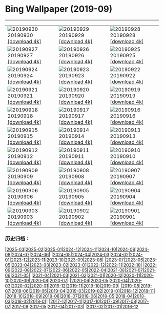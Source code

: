 # Bing Wallpaper (2019-09)
**************

<table><tr><td><img class="wallpaper" src="https://www.bing.com/th?id=OHR.NationalDay70_ZH-CN1636316274_1920x1080.jpg" alt="20190930"> 20190930 <a class="wallpaper_link" href="https://www.bing.com/th?id=OHR.NationalDay70_ZH-CN1636316274_UHD.jpg">[download 4k]</a></td><td><img class="wallpaper" src="https://www.bing.com/th?id=OHR.CrimsonRosella_ZH-CN1581892400_1920x1080.jpg" alt="20190929"> 20190929 <a class="wallpaper_link" href="https://www.bing.com/th?id=OHR.CrimsonRosella_ZH-CN1581892400_UHD.jpg">[download 4k]</a></td><td><img class="wallpaper" src="https://www.bing.com/th?id=OHR.ClavijoLandscape_ZH-CN1525245124_1920x1080.jpg" alt="20190928"> 20190928 <a class="wallpaper_link" href="https://www.bing.com/th?id=OHR.ClavijoLandscape_ZH-CN1525245124_UHD.jpg">[download 4k]</a></td></tr><tr><td><img class="wallpaper" src="https://www.bing.com/th?id=OHR.BloomingJacaranda_ZH-CN1456780313_1920x1080.jpg" alt="20190927"> 20190927 <a class="wallpaper_link" href="https://www.bing.com/th?id=OHR.BloomingJacaranda_ZH-CN1456780313_UHD.jpg">[download 4k]</a></td><td><img class="wallpaper" src="https://www.bing.com/th?id=OHR.BardenasDesert_ZH-CN1357611840_1920x1080.jpg" alt="20190926"> 20190926 <a class="wallpaper_link" href="https://www.bing.com/th?id=OHR.BardenasDesert_ZH-CN1357611840_UHD.jpg">[download 4k]</a></td><td><img class="wallpaper" src="https://www.bing.com/th?id=OHR.ThePando_ZH-CN5991870639_1920x1080.jpg" alt="20190925"> 20190925 <a class="wallpaper_link" href="https://www.bing.com/th?id=OHR.ThePando_ZH-CN5991870639_UHD.jpg">[download 4k]</a></td></tr><tr><td><img class="wallpaper" src="https://www.bing.com/th?id=OHR.LofotenSurfing_ZH-CN5901239545_1920x1080.jpg" alt="20190924"> 20190924 <a class="wallpaper_link" href="https://www.bing.com/th?id=OHR.LofotenSurfing_ZH-CN5901239545_UHD.jpg">[download 4k]</a></td><td><img class="wallpaper" src="https://www.bing.com/th?id=OHR.UgandaGorilla_ZH-CN5826117482_1920x1080.jpg" alt="20190923"> 20190923 <a class="wallpaper_link" href="https://www.bing.com/th?id=OHR.UgandaGorilla_ZH-CN5826117482_UHD.jpg">[download 4k]</a></td><td><img class="wallpaper" src="https://www.bing.com/th?id=OHR.FeatherSerpent_ZH-CN5706017355_1920x1080.jpg" alt="20190922"> 20190922 <a class="wallpaper_link" href="https://www.bing.com/th?id=OHR.FeatherSerpent_ZH-CN5706017355_UHD.jpg">[download 4k]</a></td></tr><tr><td><img class="wallpaper" src="https://www.bing.com/th?id=OHR.VancouverFall_ZH-CN9824386829_1920x1080.jpg" alt="20190921"> 20190921 <a class="wallpaper_link" href="https://www.bing.com/th?id=OHR.VancouverFall_ZH-CN9824386829_UHD.jpg">[download 4k]</a></td><td><img class="wallpaper" src="https://www.bing.com/th?id=OHR.WallofPeace_ZH-CN5582031878_1920x1080.jpg" alt="20190920"> 20190920 <a class="wallpaper_link" href="https://www.bing.com/th?id=OHR.WallofPeace_ZH-CN5582031878_UHD.jpg">[download 4k]</a></td><td><img class="wallpaper" src="https://www.bing.com/th?id=OHR.SanSebastianFilm_ZH-CN5506786379_1920x1080.jpg" alt="20190919"> 20190919 <a class="wallpaper_link" href="https://www.bing.com/th?id=OHR.SanSebastianFilm_ZH-CN5506786379_UHD.jpg">[download 4k]</a></td></tr><tr><td><img class="wallpaper" src="https://www.bing.com/th?id=OHR.CommonLoon_ZH-CN5437917206_1920x1080.jpg" alt="20190918"> 20190918 <a class="wallpaper_link" href="https://www.bing.com/th?id=OHR.CommonLoon_ZH-CN5437917206_UHD.jpg">[download 4k]</a></td><td><img class="wallpaper" src="https://www.bing.com/th?id=OHR.SunbeamsForest_ZH-CN5358008117_1920x1080.jpg" alt="20190917"> 20190917 <a class="wallpaper_link" href="https://www.bing.com/th?id=OHR.SunbeamsForest_ZH-CN5358008117_UHD.jpg">[download 4k]</a></td><td><img class="wallpaper" src="https://www.bing.com/th?id=OHR.StokePero_ZH-CN5293082939_1920x1080.jpg" alt="20190916"> 20190916 <a class="wallpaper_link" href="https://www.bing.com/th?id=OHR.StokePero_ZH-CN5293082939_UHD.jpg">[download 4k]</a></td></tr><tr><td><img class="wallpaper" src="https://www.bing.com/th?id=OHR.Wachsenburg_ZH-CN5224299503_1920x1080.jpg" alt="20190915"> 20190915 <a class="wallpaper_link" href="https://www.bing.com/th?id=OHR.Wachsenburg_ZH-CN5224299503_UHD.jpg">[download 4k]</a></td><td><img class="wallpaper" src="https://www.bing.com/th?id=OHR.SurfboardRow_ZH-CN5154549470_1920x1080.jpg" alt="20190914"> 20190914 <a class="wallpaper_link" href="https://www.bing.com/th?id=OHR.SurfboardRow_ZH-CN5154549470_UHD.jpg">[download 4k]</a></td><td><img class="wallpaper" src="https://www.bing.com/th?id=OHR.ToothWalkingSeahorse_ZH-CN5089043566_1920x1080.jpg" alt="20190913"> 20190913 <a class="wallpaper_link" href="https://www.bing.com/th?id=OHR.ToothWalkingSeahorse_ZH-CN5089043566_UHD.jpg">[download 4k]</a></td></tr><tr><td><img class="wallpaper" src="https://www.bing.com/th?id=OHR.midmoon_ZH-CN4973736313_1920x1080.jpg" alt="20190912"> 20190912 <a class="wallpaper_link" href="https://www.bing.com/th?id=OHR.midmoon_ZH-CN4973736313_UHD.jpg">[download 4k]</a></td><td><img class="wallpaper" src="https://www.bing.com/th?id=OHR.MilkyWayCanyonlands_ZH-CN2363274510_1920x1080.jpg" alt="20190911"> 20190911 <a class="wallpaper_link" href="https://www.bing.com/th?id=OHR.MilkyWayCanyonlands_ZH-CN2363274510_UHD.jpg">[download 4k]</a></td><td><img class="wallpaper" src="https://www.bing.com/th?id=OHR.DaintreeRiver_ZH-CN2284362798_1920x1080.jpg" alt="20190910"> 20190910 <a class="wallpaper_link" href="https://www.bing.com/th?id=OHR.DaintreeRiver_ZH-CN2284362798_UHD.jpg">[download 4k]</a></td></tr><tr><td><img class="wallpaper" src="https://www.bing.com/th?id=OHR.TsavoGerenuk_ZH-CN2231549718_1920x1080.jpg" alt="20190909"> 20190909 <a class="wallpaper_link" href="https://www.bing.com/th?id=OHR.TsavoGerenuk_ZH-CN2231549718_UHD.jpg">[download 4k]</a></td><td><img class="wallpaper" src="https://www.bing.com/th?id=OHR.ArroyoGrande_ZH-CN2178202888_1920x1080.jpg" alt="20190908"> 20190908 <a class="wallpaper_link" href="https://www.bing.com/th?id=OHR.ArroyoGrande_ZH-CN2178202888_UHD.jpg">[download 4k]</a></td><td><img class="wallpaper" src="https://www.bing.com/th?id=OHR.SouthernYellow_ZH-CN2055825919_1920x1080.jpg" alt="20190907"> 20190907 <a class="wallpaper_link" href="https://www.bing.com/th?id=OHR.SouthernYellow_ZH-CN2055825919_UHD.jpg">[download 4k]</a></td></tr><tr><td><img class="wallpaper" src="https://www.bing.com/th?id=OHR.MountFanjing_ZH-CN1999613800_1920x1080.jpg" alt="20190906"> 20190906 <a class="wallpaper_link" href="https://www.bing.com/th?id=OHR.MountFanjing_ZH-CN1999613800_UHD.jpg">[download 4k]</a></td><td><img class="wallpaper" src="https://www.bing.com/th?id=OHR.ElMorro_ZH-CN1911346184_1920x1080.jpg" alt="20190905"> 20190905 <a class="wallpaper_link" href="https://www.bing.com/th?id=OHR.ElMorro_ZH-CN1911346184_UHD.jpg">[download 4k]</a></td><td><img class="wallpaper" src="https://www.bing.com/th?id=OHR.Tegallalang_ZH-CN1855493751_1920x1080.jpg" alt="20190904"> 20190904 <a class="wallpaper_link" href="https://www.bing.com/th?id=OHR.Tegallalang_ZH-CN1855493751_UHD.jpg">[download 4k]</a></td></tr><tr><td><img class="wallpaper" src="https://www.bing.com/th?id=OHR.AutumnTreesNewEngland_ZH-CN1766405773_1920x1080.jpg" alt="20190903"> 20190903 <a class="wallpaper_link" href="https://www.bing.com/th?id=OHR.AutumnTreesNewEngland_ZH-CN1766405773_UHD.jpg">[download 4k]</a></td><td><img class="wallpaper" src="https://www.bing.com/th?id=OHR.SquirrelHeather_ZH-CN1683129884_1920x1080.jpg" alt="20190902"> 20190902 <a class="wallpaper_link" href="https://www.bing.com/th?id=OHR.SquirrelHeather_ZH-CN1683129884_UHD.jpg">[download 4k]</a></td><td><img class="wallpaper" src="https://www.bing.com/th?id=OHR.RamsauWimbachklamm_ZH-CN1602837695_1920x1080.jpg" alt="20190901"> 20190901 <a class="wallpaper_link" href="https://www.bing.com/th?id=OHR.RamsauWimbachklamm_ZH-CN1602837695_UHD.jpg">[download 4k]</a></td></tr></table>

### 历史归档：

|[2025-03](/../2025-03/2025-03.md)|[2025-02](/../2025-02/2025-02.md)|[2025-01](/../2025-01/2025-01.md)|[2024-12](/../2024-12/2024-12.md)|[2024-11](/../2024-11/2024-11.md)|[2024-10](/../2024-10/2024-10.md)|[2024-09](/../2024-09/2024-09.md)|[2024-08](/../2024-08/2024-08.md)|[2024-07](/../2024-07/2024-07.md)|[2024-06](/../2024-06/2024-06.md)|
|[2024-05](/../2024-05/2024-05.md)|[2024-04](/../2024-04/2024-04.md)|[2024-03](/../2024-03/2024-03.md)|[2024-02](/../2024-02/2024-02.md)|[2024-01](/../2024-01/2024-01.md)|[2023-12](/../2023-12/2023-12.md)|[2023-11](/../2023-11/2023-11.md)|[2023-10](/../2023-10/2023-10.md)|[2023-09](/../2023-09/2023-09.md)|[2023-08](/../2023-08/2023-08.md)|
|[2023-07](/../2023-07/2023-07.md)|[2023-06](/../2023-06/2023-06.md)|[2023-05](/../2023-05/2023-05.md)|[2023-04](/../2023-04/2023-04.md)|[2023-03](/../2023-03/2023-03.md)|[2023-02](/../2023-02/2023-02.md)|[2023-01](/../2023-01/2023-01.md)|[2022-12](/../2022-12/2022-12.md)|[2022-11](/../2022-11/2022-11.md)|[2022-10](/../2022-10/2022-10.md)|
|[2022-09](/../2022-09/2022-09.md)|[2022-08](/../2022-08/2022-08.md)|[2022-07](/../2022-07/2022-07.md)|[2022-06](/../2022-06/2022-06.md)|[2022-05](/../2022-05/2022-05.md)|[2022-04](/../2022-04/2022-04.md)|[2021-08](/../2021-08/2021-08.md)|[2021-07](/../2021-07/2021-07.md)|[2021-06](/../2021-06/2021-06.md)|[2021-05](/../2021-05/2021-05.md)|
|[2021-04](/../2021-04/2021-04.md)|[2021-03](/../2021-03/2021-03.md)|[2021-02](/../2021-02/2021-02.md)|[2021-01](/../2021-01/2021-01.md)|[2020-12](/../2020-12/2020-12.md)|[2020-11](/../2020-11/2020-11.md)|[2020-10](/../2020-10/2020-10.md)|[2020-09](/../2020-09/2020-09.md)|[2020-08](/../2020-08/2020-08.md)|[2020-07](/../2020-07/2020-07.md)|
|[2020-06](/../2020-06/2020-06.md)|[2020-05](/../2020-05/2020-05.md)|[2020-04](/../2020-04/2020-04.md)|[2020-03](/../2020-03/2020-03.md)|[2020-02](/../2020-02/2020-02.md)|[2020-01](/../2020-01/2020-01.md)|[2019-12](/../2019-12/2019-12.md)|[2019-11](/../2019-11/2019-11.md)|[2019-10](/../2019-10/2019-10.md)|[2019-09](/2019-09.md)|
|[2019-08](/../2019-08/2019-08.md)|[2019-07](/../2019-07/2019-07.md)|[2019-06](/../2019-06/2019-06.md)|[2019-05](/../2019-05/2019-05.md)|[2019-04](/../2019-04/2019-04.md)|[2019-03](/../2019-03/2019-03.md)|[2019-02](/../2019-02/2019-02.md)|[2019-01](/../2019-01/2019-01.md)|[2018-12](/../2018-12/2018-12.md)|[2018-11](/../2018-11/2018-11.md)|
|[2018-10](/../2018-10/2018-10.md)|[2018-09](/../2018-09/2018-09.md)|[2018-08](/../2018-08/2018-08.md)|[2018-07](/../2018-07/2018-07.md)|[2018-06](/../2018-06/2018-06.md)|[2018-05](/../2018-05/2018-05.md)|[2018-04](/../2018-04/2018-04.md)|[2018-03](/../2018-03/2018-03.md)|[2018-02](/../2018-02/2018-02.md)|[2018-01](/../2018-01/2018-01.md)|
|[2017-12](/../2017-12/2017-12.md)|[2017-11](/../2017-11/2017-11.md)|[2017-10](/../2017-10/2017-10.md)|[2017-09](/../2017-09/2017-09.md)|[2017-08](/../2017-08/2017-08.md)|[2017-07](/../2017-07/2017-07.md)|[2017-06](/../2017-06/2017-06.md)|[2017-05](/../2017-05/2017-05.md)|[2017-04](/../2017-04/2017-04.md)|[2017-03](/../2017-03/2017-03.md)|
|[2017-02](/../2017-02/2017-02.md)|[2017-01](/../2017-01/2017-01.md)|[2016-12](/../2016-12/2016-12.md)